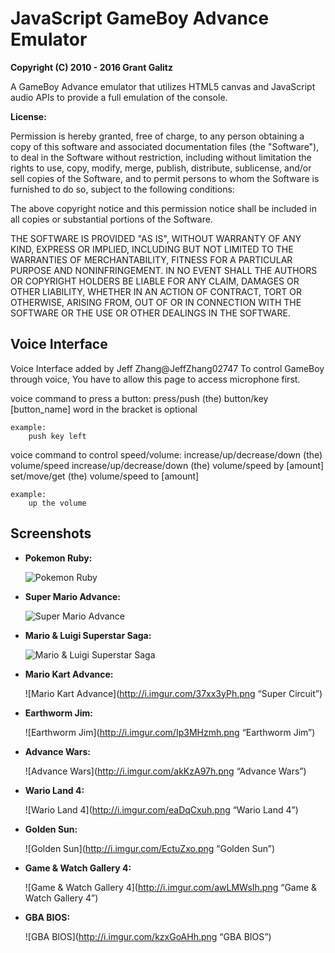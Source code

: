 JavaScript GameBoy Advance Emulator
=================================

**Copyright (C) 2010 - 2016 Grant Galitz**

A GameBoy Advance emulator that utilizes HTML5 canvas and JavaScript audio APIs to provide a full emulation of the console.

**License:**

Permission is hereby granted, free of charge, to any person obtaining a copy of this software and associated documentation files (the "Software"), to deal in the Software without restriction, including without limitation the rights to use, copy, modify, merge, publish, distribute, sublicense, and/or sell copies of the Software, and to permit persons to whom the Software is furnished to do so, subject to the following conditions:

The above copyright notice and this permission notice shall be included in all copies or substantial portions of the Software.

THE SOFTWARE IS PROVIDED "AS IS", WITHOUT WARRANTY OF ANY KIND, EXPRESS OR IMPLIED, INCLUDING BUT NOT LIMITED TO THE WARRANTIES OF MERCHANTABILITY, FITNESS FOR A PARTICULAR PURPOSE AND NONINFRINGEMENT. IN NO EVENT SHALL THE AUTHORS OR COPYRIGHT HOLDERS BE LIABLE FOR ANY CLAIM, DAMAGES OR OTHER LIABILITY, WHETHER IN AN ACTION OF CONTRACT, TORT OR OTHERWISE, ARISING FROM, OUT OF OR IN CONNECTION WITH THE SOFTWARE OR THE USE OR OTHER DEALINGS IN THE SOFTWARE.


Voice Interface
--------------------------------------------------------------------
Voice Interface added by Jeff Zhang@JeffZhang02747
To control GameBoy through voice, You have to allow this page to access microphone first.

voice command to press a button:
    press/push (the) button/key [button_name]
    word in the bracket is optional

    example:
        push key left

voice command to control speed/volume:
    increase/up/decrease/down (the) volume/speed
    increase/up/decrease/down (the) volume/speed by [amount]
    set/move/get (the) volume/speed to [amount]

    example:
        up the volume



Screenshots
--------------------------------------------------------------------

* **Pokemon Ruby:**

    ![Pokemon Ruby](http://i.imgur.com/OO9XCRk.png "Pokemon Ruby")

* **Super Mario Advance:**

    ![Super Mario Advance](http://i.imgur.com/ewhtAJg.png "Super Mario Advance")

* **Mario & Luigi Superstar Saga:**

    ![Mario & Luigi Superstar Saga](http://i.imgur.com/Do8TbsMh.png "Mario & Luigi Superstar Saga")

* **Mario Kart Advance:**

    ![Mario Kart Advance](http://i.imgur.com/37xx3yPh.png “Super Circuit”)

* **Earthworm Jim:**

    ![Earthworm Jim](http://i.imgur.com/Ip3MHzmh.png “Earthworm Jim”)

* **Advance Wars:**

    ![Advance Wars](http://i.imgur.com/akKzA97h.png “Advance Wars”)

* **Wario Land 4:**

    ![Wario Land 4](http://i.imgur.com/eaDqCxuh.png “Wario Land 4”)

* **Golden Sun:**

    ![Golden Sun](http://i.imgur.com/EctuZxo.png “Golden Sun”)

* **Game & Watch Gallery 4:**

    ![Game & Watch Gallery 4](http://i.imgur.com/awLMWsIh.png “Game & Watch Gallery 4”)

* **GBA BIOS:**

    ![GBA BIOS](http://i.imgur.com/kzxGoAHh.png “GBA BIOS”)
